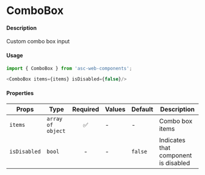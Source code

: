 # ComboBox

#### Description

Custom combo box input

#### Usage

```js
import { ComboBox } from 'asc-web-components';

<ComboBox items={items} isDisabled={false}/>
```

#### Properties

| Props                  | Type              | Required | Values                       | Default | Description                                  |
| ---------------------- | ----------------- | :------: | ---------------------------- | ------- | -------------------------------------------- |
| `items`                | `array of object` |    ✅    | -                            | -       | Combo box items                              |
| `isDisabled`           | `bool`            |    -     | -                            | `false` | Indicates that component is disabled         |